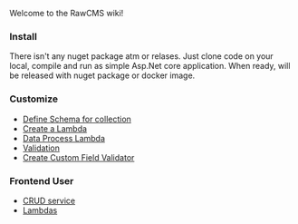 Welcome to the RawCMS wiki!

### Install

There isn't any nuget package atm or relases. Just clone code on your local, compile and run as simple Asp.Net core application. When ready, will be released with nuget package or docker image.


### Customize

* [Define Schema for collection](Data-Schema)
* [Create a Lambda](Define-net-lambda)
* [Data Process Lambda](Data-process-Lambda)
* [Validation](Custom-Validation)
* [Create Custom Field Validator](Custom-Field-Validation)

### Frontend User

* [CRUD service](Dynamic-Crud-Controller)
* [Lambdas](Dynamic-Lambda-Controller)